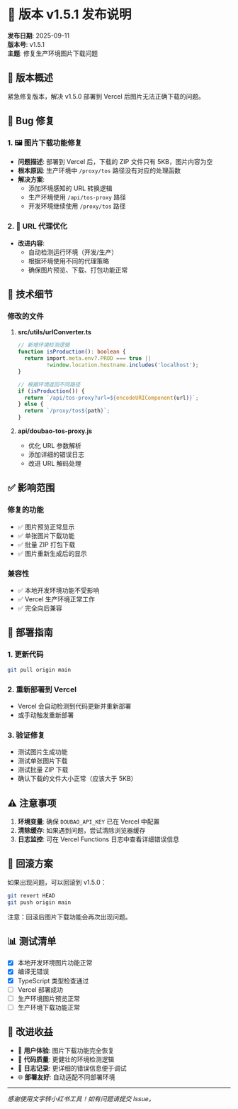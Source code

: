 # 🐛 版本 v1.5.1 发布说明

**发布日期**: 2025-09-11  
**版本号**: v1.5.1  
**主题**: 修复生产环境图片下载问题

## 🎯 版本概述

紧急修复版本，解决 v1.5.0 部署到 Vercel 后图片无法正确下载的问题。

## 🔧 Bug 修复

### 1. 🖼️ 图片下载功能修复
- **问题描述**: 部署到 Vercel 后，下载的 ZIP 文件只有 5KB，图片内容为空
- **根本原因**: 生产环境中 `/proxy/tos` 路径没有对应的处理函数
- **解决方案**: 
  - 添加环境感知的 URL 转换逻辑
  - 生产环境使用 `/api/tos-proxy` 路径
  - 开发环境继续使用 `/proxy/tos` 路径

### 2. 🔄 URL 代理优化
- **改进内容**: 
  - 自动检测运行环境（开发/生产）
  - 根据环境使用不同的代理策略
  - 确保图片预览、下载、打包功能正常

## 📝 技术细节

### 修改的文件
1. **src/utils/urlConverter.ts**
   ```typescript
   // 新增环境检测逻辑
   function isProduction(): boolean {
     return import.meta.env?.PROD === true || 
            !window.location.hostname.includes('localhost');
   }
   
   // 根据环境返回不同路径
   if (isProduction()) {
     return `/api/tos-proxy?url=${encodeURIComponent(url)}`;
   } else {
     return `/proxy/tos${path}`;
   }
   ```

2. **api/doubao-tos-proxy.js**
   - 优化 URL 参数解析
   - 添加详细的错误日志
   - 改进 URL 解码处理

## ✅ 影响范围

### 修复的功能
- ✅ 图片预览正常显示
- ✅ 单张图片下载功能
- ✅ 批量 ZIP 打包下载
- ✅ 图片重新生成后的显示

### 兼容性
- ✅ 本地开发环境功能不受影响
- ✅ Vercel 生产环境正常工作
- ✅ 完全向后兼容

## 🚀 部署指南

### 1. 更新代码
```bash
git pull origin main
```

### 2. 重新部署到 Vercel
- Vercel 会自动检测到代码更新并重新部署
- 或手动触发重新部署

### 3. 验证修复
- 测试图片生成功能
- 测试单张图片下载
- 测试批量 ZIP 下载
- 确认下载的文件大小正常（应该大于 5KB）

## ⚠️ 注意事项

1. **环境变量**: 确保 `DOUBAO_API_KEY` 已在 Vercel 中配置
2. **清除缓存**: 如果遇到问题，尝试清除浏览器缓存
3. **日志监控**: 可在 Vercel Functions 日志中查看详细错误信息

## 🔄 回滚方案

如果出现问题，可以回滚到 v1.5.0：
```bash
git revert HEAD
git push origin main
```

注意：回滚后图片下载功能会再次出现问题。

## 📊 测试清单

- [x] 本地开发环境图片功能正常
- [x] 编译无错误
- [x] TypeScript 类型检查通过
- [ ] Vercel 部署成功
- [ ] 生产环境图片预览正常
- [ ] 生产环境下载功能正常

## 🎉 改进收益

- 🚀 **用户体验**: 图片下载功能完全恢复
- 🔧 **代码质量**: 更健壮的环境检测逻辑
- 📝 **日志记录**: 更详细的错误信息便于调试
- 🌐 **部署友好**: 自动适配不同部署环境

---

*感谢使用文字转小红书工具！如有问题请提交 Issue。*